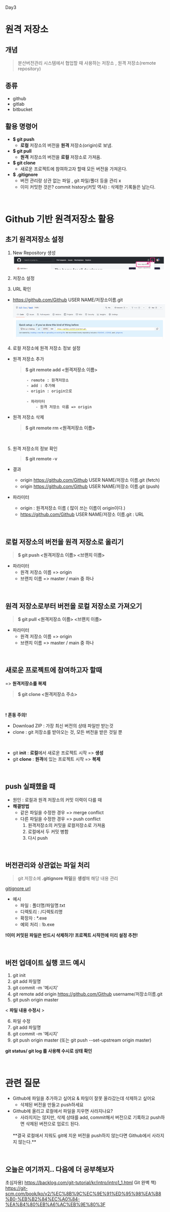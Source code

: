Day3
# **원격 저장소**
## 개념
> 분산버전관리 시스템에서 협업할 때 사용하는 저장소 , 원격 저장소(remote repository)

## 종류
- github
- gitlab
- bitbucket

## 활용 명령어
- **$ git push**
    - **로컬** 저장소의 버전을 **원격** 저장소(origin)로 보냄.
- **$ git pull**
    - **원격** 저장소의 버전을 **로컬** 저장소로 가져옴.
- **$ git clone**
    - 새로운 프로젝트에 참여하고자 할때 모든 버전을 가져온다. 
- **$ .gitignore**
    - 버전 관리랑 상관 없는 파일 , git  파일/폴더 등을 관리 x
    - 이미 커밋한 것은?  commit history(커밋 역사) : 삭제한 기록들은 남는다.

<br/>

# **Github 기반 원격저장소 활용**
## **초기 원격저장소 설정**
1. New Repository 생성
    ![2](2.png)

2. 저장소 설정

3. URL 확인 
- https://github.com/Github USER NAME/저장소이름.git
![3](3.png)

4. 로컬 저장소에 원격 저장소 정보 설정 
- 원격 저장소 추가
    > **$ git remote add <원격저장소 이름> <URL>**

            - remote : 원격저장소
            - add : 추가해
            - origin : origin으로

            - 파라미터
                - 원격 저장소 이름 => origin

- 원격 저장소 삭제
    > **$ git remote rm <원격저장소 이름>**

<br/>

5. 원격 저장소의 정보 확인 
    > **$ git remote -v**

- 결과
    - origin https://github.com/Github USER NAME/저장소 이름.git (fetch)
    - origin https://github.com/Github USER NAME/저장소 이름.git (push)

 - 파라미터
    - origin : 원격저장소 이름 ( 많이 쓰는 이름이 origin이다.)
    - https://github.com/Github USER NAME/저장소 이름.git  : URL

<br/>

## **로컬 저장소의 버전을 원격 저장소로 올리기**
> **$ git push <원격저장소 이름> <브랜치 이름>**

- 파라미터
    - 원격 저장소 이름 => origin
    - 브랜치 이름 => master / main 중 하나

<br/>

## **원격 저장소로부터 버전을 로컬 저장소로 가져오기**
>**$ git pull <원격저장소 이름> <브랜치 이름>**

- 파라미터
    - 원격 저장소 이름 => origin
    - 브랜치 이름 => master / main 중 하나

<br/>

## **새로운 프로젝트에 참여하고자 할때** 
=> **원격저장소를 복제** 
> **$ git clone <원격저장소 주소>**
<br/>

**! 혼동 주의!**
- Download ZIP : 가장 최신 버전의 상태 파일만 받는것
-  clone : git 저장소를 받아오는 것, 모든 버전을 받은 것일 뿐

<br/>

- git **init** : **로컬**에서 새로운 프로젝트 시작 => **생성**
- git **clone** : **원격**에 있는 프로젝트 시작 => **복제**

<br/>

## **push 실패했을 때** 
- 원인 : 로컬과 원격 저장소의 커밋 이력이 다를 때 
- **해결방법**
    - 같은 파일을 수정한 경우 => merge conflict
    - 다른 파일을 수정한 경우 => push conflict
        1. 원격저장소의 커밋을 로컬저장소로 가져옴
        2. 로컬에서 두 커밋 병함
        3. 다시 push

<br/>

## **버전관리와 상관없는 파일 처리** 
> git 저장소에 **.gitignore 파일**을 **생성**해 해당 내용 관리

[gitignore url](https://www.google.com/url?q=https://github.com/github/gitignore&sa=D&source=apps-viewer-frontend&ust=1672300144077291&usg=AOvVaw0Mq_dKVz0Ya98UzEEzZOAs&hl=ko)

- 예시
    - 파일 : 폴더명/파일명.txt
    - 디렉토리 : /디렉토리명
    - 확장자 : *.exe
    - 예외 처리 : !b.exe

 **!이미 커밋된 파일은 반드시 삭제하기! 프로젝트 시작전에 미리 설정 추천!**

<br/>

## **버전 업데이트 실행 코드 예시**
1. git init
2. git add 파일명
3. git commit -m '메시지'
4. git remote add origin https://github.com/Github username/저장소이름.git 
5. git push origin master

< **파일 내용 수정시** >

6. 파일 수정
7. git add 파일명
8. git commit -m '메시지' 
9. git push origin master (또는 git push --set-upstream origin master)

**git status/ git log 를 사용해 수시로 상태 확인**

<br/>

# 관련 질문
- Github에 파일을 추가하고 싶어요 & 파일이 잘못 올라갔는데 삭제하고 싶어요 
    - 삭제된 버전을 만들고 push하세요
- Github에 올리고 로컬에서 파일을 지우면 사라지나요? 
    -  사라지지는 않지만, 삭제 상태를 add, commit해서 버전으로 기록하고 push하면 삭제된 버전으로 업로드 된다. 
    <br/>
    **결국 로컬에서 지워도 git에 지운 버전을 push하지 않는다면 Github에서 사라지지 않는다.**

<br/>

## 오늘은 여기까지.. 다음에 더 공부해보자
초심자용) https://backlog.com/git-tutorial/kr/intro/intro1_1.html
Git 완벽 책) https://git-scm.com/book/ko/v2/%EC%8B%9C%EC%9E%91%ED%95%98%EA%B8%B0-%EB%B2%84%EC%A0%84-%EA%B4%80%EB%A6%AC%EB%9E%80%3F